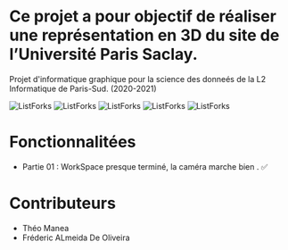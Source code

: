 # Ce projet a pour objectif de réaliser une représentation en 3D du site de l’Université Paris Saclay.
Projet d'informatique graphique pour la science des donneés de la L2 Informatique de Paris-Sud. (2020-2021)




![ListForks](https://forthebadge.com/images/badges/built-with-love.svg)
![ListForks](https://forthebadge.com/images/badges/made-with-java.svg)
![ListForks](https://forthebadge.com/images/badges/open-source.svg)
![ListForks](https://forthebadge.com/images/badges/uses-git.svg)
![ListForks](https://forthebadge.com/images/badges/winter-is-coming.svg)

# Fonctionnalitées 

  - Partie 01 : WorkSpace presque terminé, la caméra marche bien . :white_check_mark:
  

# Contributeurs 
  - Théo Manea
  - Fréderic ALmeida De Oliveira

